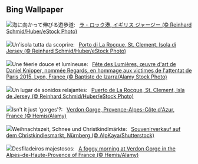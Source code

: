 ## Bing Wallpaper
![](https://www.bing.com/th?id=OHR.JerseyIsland_JA-JP9047717221_UHD.jpg&w=1000)海に向かって伸びる遊歩道:&nbsp;&ensp;[ラ・ロック港, イギリス ジャージー (© Reinhard Schmid/Huber/eStock Photo)](https://www.bing.com/th?id=OHR.JerseyIsland_JA-JP9047717221_UHD.jpg)
<br><br/>
![](https://www.bing.com/th?id=OHR.JerseyIsland_IT-IT8142541047_UHD.jpg&w=1000)Un'isola tutta da scoprire:&nbsp;&ensp;[Porto di La Rocque, St. Clement, Isola di Jersey (© Reinhard Schmid/Huber/eStock Photo)](https://www.bing.com/th?id=OHR.JerseyIsland_IT-IT8142541047_UHD.jpg)
<br><br/>
![](https://www.bing.com/th?id=OHR.LightFestivalLyon_FR-FR6128178223_UHD.jpg&w=1000)Une féerie douce et lumineuse:&nbsp;&ensp;[Fête des Lumières, œuvre d'art de Daniel Knipper, nommée Regards, en hommage aux victimes de l'attentat de Paris 2015, Lyon, France (© Baptiste de Izarra/Alamy Stock Photo)](https://www.bing.com/th?id=OHR.LightFestivalLyon_FR-FR6128178223_UHD.jpg)
<br><br/>
![](https://www.bing.com/th?id=OHR.JerseyIsland_ES-ES4734552777_UHD.jpg&w=1000)Un lugar de sonidos relajantes:&nbsp;&ensp;[Puerto de La Rocque, St. Clement, Isla de Jersey (© Reinhard Schmid/Huber/eStock Photo)](https://www.bing.com/th?id=OHR.JerseyIsland_ES-ES4734552777_UHD.jpg)
<br><br/>
![](https://www.bing.com/th?id=OHR.GrandCanyonVerdon_EN-GB3267938575_UHD.jpg&w=1000)Isn't it just 'gorges'?:&nbsp;&ensp;[Verdon Gorge, Provence-Alpes-Côte d'Azur, France (© Hemis/Alamy)](https://www.bing.com/th?id=OHR.GrandCanyonVerdon_EN-GB3267938575_UHD.jpg)
<br><br/>
![](https://www.bing.com/th?id=OHR.NurnbergSouvenir_DE-DE5480513127_UHD.jpg&w=1000)Weihnachtszeit, Schnee und Christkindlmärkte:&nbsp;&ensp;[Souvenirverkauf auf dem Christkindlesmarkt, Nürnberg (© AlpKaya/Shutterstock)](https://www.bing.com/th?id=OHR.NurnbergSouvenir_DE-DE5480513127_UHD.jpg)
<br><br/>
![](https://www.bing.com/th?id=OHR.GrandCanyonVerdon_PT-BR9952684873_UHD.jpg&w=1000)Desfiladeiros majestosos:&nbsp;&ensp;[A foggy morning at Verdon Gorge in the Alpes-de-Haute-Provence of France (© Hemis/Alamy)](https://www.bing.com/th?id=OHR.GrandCanyonVerdon_PT-BR9952684873_UHD.jpg)
<br><br/>

